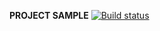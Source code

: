 **PROJECT SAMPLE** [![Build status](https://ci.appveyor.com/api/projects/status/s1wj2t4axpnhsa9d?svg=true)](https://ci.appveyor.com/project/KolukaYulia/rest)
